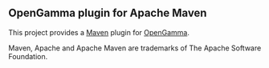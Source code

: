 
OpenGamma plugin for Apache Maven
---------------------------------

This project provides a [Maven](https://maven.apache.org/) plugin
for [OpenGamma](http://developers.opengamma.com/).

Maven, Apache and Apache Maven are trademarks of The Apache Software Foundation.

